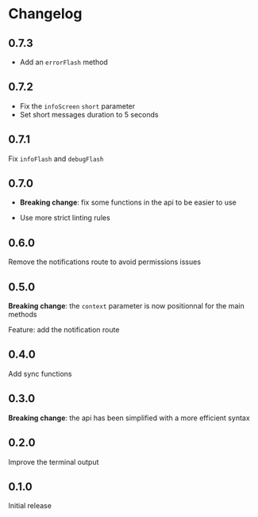 # Changelog

## 0.7.3

- Add an `errorFlash` method

## 0.7.2

- Fix the `infoScreen` `short` parameter
- Set short messages duration to 5 seconds

## 0.7.1

Fix `infoFlash` and `debugFlash`

## 0.7.0

- **Breaking change**: fix some functions in the api to be easier to use

- Use more strict linting rules

## 0.6.0

Remove the notifications route to avoid permissions issues

## 0.5.0

**Breaking change**: the `context` parameter is now positionnal for the main methods

Feature: add the notification route

## 0.4.0

Add sync functions

## 0.3.0

**Breaking change**: the api has been simplified with a more efficient syntax

## 0.2.0

Improve the terminal output

## 0.1.0

Initial release